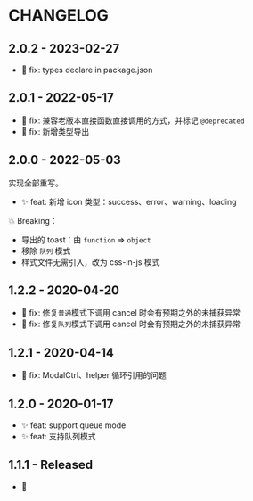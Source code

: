 # CHANGELOG

## 2.0.2 - 2023-02-27

- 🐛 fix: types declare in package.json

## 2.0.1 - 2022-05-17

- 🐛 fix: 兼容老版本直接函数直接调用的方式，并标记 `@deprecated`
- 🐛 fix: 新增类型导出

## 2.0.0 - 2022-05-03

实现全部重写。

- ✨ feat: 新增 icon 类型：success、error、warning、loading

💥 Breaking：

- 导出的 toast：由 `function` => `object`
- 移除 `队列` 模式
- 样式文件无需引入，改为 css-in-js 模式

## 1.2.2 - 2020-04-20

- 🐛 fix: 修复`普通`模式下调用 cancel 时会有预期之外的未捕获异常
- 🐛 fix: 修复`队列`模式下调用 cancel 时会有预期之外的未捕获异常

## 1.2.1 - 2020-04-14

- 🐛 fix: ModalCtrl、helper 循环引用的问题

## 1.2.0 - 2020-01-17

- ✨ feat: support queue mode
- ✨ feat: 支持队列模式

## 1.1.1 - Released

- 🎉
